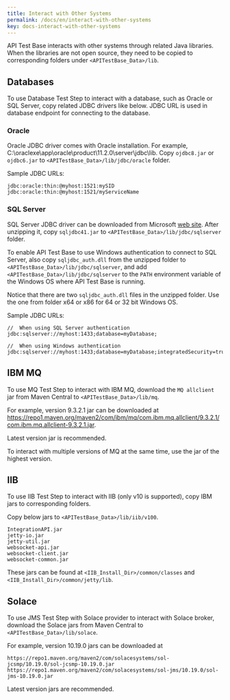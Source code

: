 ```yaml
---
title: Interact with Other Systems
permalink: /docs/en/interact-with-other-systems
key: docs-interact-with-other-systems
---
```

API Test Base interacts with other systems through related Java libraries. When the libraries are not open source, they need to be copied to corresponding folders under `<APITestBase_Data>/lib`.

## Databases
To use Database Test Step to interact with a database, such as Oracle or SQL Server, copy related JDBC drivers like below. JDBC URL is used in database endpoint for connecting to the database.

### Oracle
Oracle JDBC driver comes with Oracle installation. For example, C:\oraclexe\app\oracle\product\11.2.0\server\jdbc\lib. Copy `ojdbc8.jar` or `ojdbc6.jar` to `<APITestBase_Data>/lib/jdbc/oracle` folder.

Sample JDBC URLs:
 
    jdbc:oracle:thin:@myhost:1521:mySID
    jdbc:oracle:thin:@myhost:1521/myServiceName

### SQL Server    
SQL Server JDBC driver can be downloaded from Microsoft [web site](https://msdn.microsoft.com/en-us/library/mt484311(v=sql.110).aspx). After unzipping it, copy `sqljdbc41.jar` to `<APITestBase_Data>/lib/jdbc/sqlserver` folder.

To enable API Test Base to use Windows authentication to connect to SQL Server, also copy `sqljdbc_auth.dll` from the unzipped folder to `<APITestBase_Data>/lib/jdbc/sqlserver`, and add `<APITestBase_Data>/lib/jdbc/sqlserver` to the `PATH` environment variable of the Windows OS where API Test Base is running.

Notice that there are two `sqljdbc_auth.dll` files in the unzipped folder. Use the one from folder x64 or x86 for 64 or 32 bit Windows OS.

Sample JDBC URLs:

    //  When using SQL Server authentication
    jdbc:sqlserver://myhost:1433;database=myDatabase;

    //  When using Windows authentication
    jdbc:sqlserver://myhost:1433;database=myDatabase;integratedSecurity=true

## IBM MQ
To use MQ Test Step to interact with IBM MQ, download the `MQ allclient` jar from Maven Central to `<APITestBase_Data>/lib/mq`.

For example, version 9.3.2.1 jar can be downloaded at https://repo1.maven.org/maven2/com/ibm/mq/com.ibm.mq.allclient/9.3.2.1/com.ibm.mq.allclient-9.3.2.1.jar.

Latest version jar is recommended.

To interact with multiple versions of MQ at the same time, use the jar of the highest version.

## IIB
To use IIB Test Step to interact with IIB (only v10 is supported), copy IBM jars to corresponding folders.

Copy below jars to `<APITestBase_Data>/lib/iib/v100`.

    IntegrationAPI.jar
    jetty-io.jar
    jetty-util.jar
    websocket-api.jar
    websocket-client.jar
    websocket-common.jar

These jars can be found at `<IIB_Install_Dir>/common/classes` and `<IIB_Install_Dir>/common/jetty/lib`.

## Solace
To use JMS Test Step with Solace provider to interact with Solace broker, download the Solace jars from Maven Central to `<APITestBase_Data>/lib/solace`.

For example, version 10.19.0 jars can be downloaded at

    https://repo1.maven.org/maven2/com/solacesystems/sol-jcsmp/10.19.0/sol-jcsmp-10.19.0.jar
    https://repo1.maven.org/maven2/com/solacesystems/sol-jms/10.19.0/sol-jms-10.19.0.jar

Latest version jars are recommended.